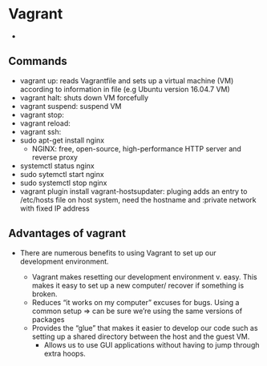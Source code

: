 # Vagrant
-
## Commands
- vagrant up: reads Vagrantfile and sets up a virtual machine (VM) according to information in file (e.g Ubuntu version 16.04.7 VM)
- vagrant halt: shuts down VM forcefully
- vagrant suspend: suspend VM
- vagrant stop:
- vagrant reload:
- vagrant ssh: 
- sudo apt-get install nginx
	- NGINX: free, open-source, high-performance HTTP server and reverse proxy
- systemctl status nginx
- sudo sytemctl start nginx
- sudo systemctl stop nginx
- vagrant plugin install vagrant-hostsupdater: pluging adds an entry to /etc/hosts file on host system, need the hostname and :private network with fixed IP address
## Advantages of vagrant

- There are numerous benefits to using Vagrant to set up our development environment.

	- Vagrant makes resetting our development environment v. easy. This makes it easy to set up a new computer/ recover if something is broken.
	- Reduces “it works on my computer” excuses for bugs. Using a common setup => can be sure we’re using the same versions of packages
	- Provides the “glue” that makes it easier to develop our code such as setting up a shared directory between the host and the guest VM. 
		- Allows us to use GUI applications without having to jump through extra hoops.
